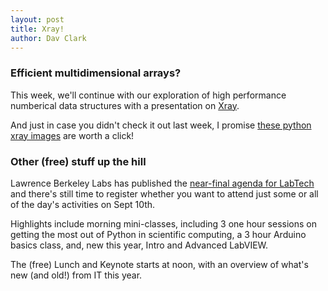 ```yaml
---
layout: post
title: Xray!
author: Dav Clark
---
```

### Efficient multidimensional arrays?

This week, we'll continue with our exploration of high performance
numberical data structures with a presentation on [Xray](http://xray.readthedocs.org/).

And just in case you didn't check it out last week, I promise [these python xray
images](https://www.google.com/search?q=python+xray&tbm=isch) are worth a click!

### Other (free) stuff up the hill

Lawrence Berkeley Labs has published the [near-final agenda for
LabTech](http://go.lbl.gov/labtech) and there's still time to register whether
you want to attend just some or all of the day's activities on Sept 10th.

Highlights include morning mini-classes, including 3 one hour sessions on
getting the most out of Python in scientific computing, a 3 hour Arduino basics
class, and, new this year, Intro and Advanced LabVIEW.

The (free) Lunch and Keynote starts at noon, with an overview of what's new (and
old!) from IT this year.
